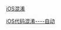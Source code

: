 [iOS混淆](https://blog.csdn.net/qq_30746437/article/details/79136524)

[iOS代码混淆----自动](https://www.jianshu.com/p/0d42e5c6361c)